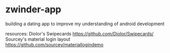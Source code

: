 # zwinder-app
building a dating app to improve my understanding of android development



resources:
Diolor's Swipecards https://github.com/Diolor/Swipecards/
Sourcey's material login layout https://github.com/sourcey/materiallogindemo
